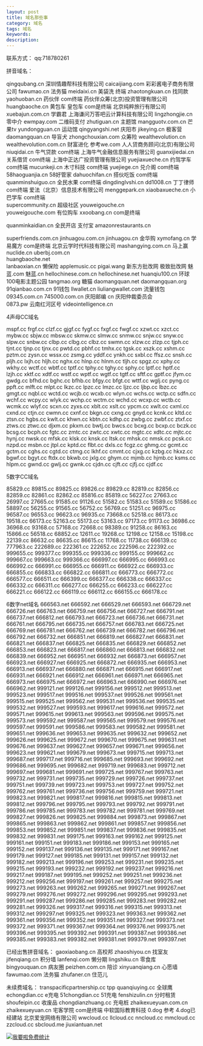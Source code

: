 ```yaml
---
layout: post
title: 域名那些事
category: 域名
tags: 域名
keywords: 
description:
---
```


联系方式：  qq:718780261

拼音域名：

qingqubang.cn        深圳情趣帮科技有限公司
caicaijiang.com      彩彩酱电子商务有限公司
fawumao.cn          法务猫
meidaixi.cn         美袋洗    终端
zhaotongkuan.cn     找同款
yaohuoban.cn        药伙伴    com终端   药伙伴众筹(北京)投资管理有限公司
huangbaoche.cn      黄包车 皇包车 com是终端   北京纯粹旅行有限公司
xuebajun.com.cn     学霸君   上海谦问万答吧云计算科技有限公司
lingzhongjie.cn     零中介
ewmpay.com          二维码支付
zhutiguan.cn        主题馆
mangguotv.com.cn   芒果tv
yundongguan.cn     运动馆
qingyangshi.net    庆阳市
jikeying.cn        极客营
daomangquan.cn     导盲犬
zhongchouxian.com   众筹险
wealthevolution.cn
wealthevolution.com.cn  财富进化 参考we.com   人人贷商务顾问(北京)有限公司
niuqidai.cn         牛气贷款   com终端   上海牛气金融信息服务有限公司
guanxijiedai.cn     关系借贷   com终端   上海中正达广投资管理有限公司
yuejiaxueche.cn     约驾学车   com终端
mucunkeji.cn        木寸科技   com终端
yuejiege.cn         兑介阁     com终端  
58haoguanjia.cn     58好管家
dahuochifan.cn      搭伙吃饭   com终端
quanminshuiguo.cn   全民水果   com终端
dingdinglvshi.cn
dd1008.cn           丁丁律师   com终端  爱法（北京）信息技术有限公司
menggepark.cn
xiaobaxueche.cn     小巴学车   com终端  
supercommunity.cn   超级社区
youweigouche.cn  
youweigouche.com    有位购车
xxoobang.cn         com是终端

quanminkaidian.cn   全民开店   支付宝
amazonrestaurants.cn  

superfriends.com.cn
jinhuagou.com.cn
jinhuagou.cn        金华购
xymofang.cn         学易魔方 com是终端   北京云学时代科技有限公司
mashangying.com.cn  马上赢
nuclide.cn
uberbj.com.cn   
huangbaoche.net  
lanbaoxian.cn       懒保险
applemusic.cc
pigai.wang          新东方批改网 极致批改网
魅蓝.com
魅蓝.cn
hellochinese.com.cn
hellochinese.net
huanqiu100.cn      环球100电影主题公园 
tangmao.org        糖猫
daomangquan.net
daomangquan.org
91qianbao.com.cn   91钱包
llwallet.cn
liuliangwallet.com  流量钱包
09345.com.cn
745000.com.cn  庆阳邮编  cn 庆阳仲裁委员会  
0873.pw   云南红河区号
videointelligence.cn   

4声母CC域名

mspf.cc
frgf.cc
clzf.cc
gjgf.cc
fygf.cc
fxgf.cc
fwgf.cc
xzwt.cc
xzct.cc
mybw.cc
sbjw.cc
mbsw.cc
skmw.cc
slmw.cc
snmw.cc
snjw.cc
snyw.cc
slpw.cc
snbw.cc
clbp.cc
clbg.cc
clbz.cc
swmn.cc
xlzw.cc
zlzp.cc
tjph.cc
tjnt.cc
tjnp.cc
tjnx.cc
pwtd.cc
pbhf.cc
tmhx.cc
tgsk.cc
xszk.cc
xshm.cc
pztm.cc
zysn.cc
wssx.cc
zsmg.cc
yddf.cc
ynkh.cc
sxbl.cc
ffsz.cc
snsh.cc
pljh.cc
lxjh.cc
hljh.cc
nghx.cc
hlnp.cc
hlnm.cc
tljh.cc
spgz.cc
xphy.cc
wkhy.cc
wctf.cc
wbtf.cc
tptf.cc
tphy.cc
tghy.cc
sphy.cc
lptf.cc
hptf.cc
lzjh.cc
xktf.cc
xdtf.cc
wstf.cc
wptf.cc
wgtf.cc
tgtf.cc
sftf.cc
gptf.cc
jfym.cc
gwdg.cc
bfhd.cc
bghc.cc
bfhb.cc
bfgy.cc
bfgt.cc
wttf.cc
wglj.cc
pyng.cc
ppft.cc
mlft.cc
mlpt.cc
lkzc.cc
lpzc.cc
lmzc.cc
ljzc.cc
ljbp.cc
lbzc.cc
gmgt.cc
nqbl.cc
wctd.cc
wcjb.cc
wcxb.cc
wlyn.cc
wchs.cc
wctp.cc
sdfn.cc
wchf.cc
wcpy.cc
wlyk.cc
wchp.cc
wctm.cc
wchd.cc
wcxp.cc
wctb.cc
wcmk.cc
wlyf.cc
scxn.cc
zyxs.cc
xblt.cc
xslt.cc
ypcm.cc
xwlt.cc
cxml.cc
cxnd.cc
ctjn.cc
cwmn.cc
cxnf.cc
bkgn.cc
cxng.cc
gnyd.cc
kcnk.cc
kltd.cc
ztsn.cc
hgbs.cc
kwlt.cc
khwn.cc
kbtn.cc
kdhp.cc
zwbg.cc
zwbf.cc
ztxf.cc
ztws.cc
ztwc.cc
djxm.cc
pkxm.cc
bwtj.cc
bwcs.cc
bcxg.cc
bcxp.cc
bczk.cc
bcsg.cc
bcph.cc
fgtc.cc
zmtc.cc
zwtc.cc
xwtc.cc
mgtc.cc
xdtc.cc
mjtc.cc
hynj.cc
nwsk.cc
mfsk.cc
klsk.cc
knsk.cc
ltsk.cc
mhsk.cc
nmsk.cc
pcsk.cc
nzpd.cc
msbn.cc
jtpl.cc
kptd.cc
flbt.cc
dxls.cc
fcgz.cc
ghmg.cc
gcmt.cc
gctm.cc
cghs.cc
cgtd.cc
ctmg.cc
lkhf.cc
cmmt.cc
cjxg.cc
kzbg.cc
hkxz.cc
bgwf.cc
bgyt.cc
ftdx.cc
bkwb.cc
jxlg.cc
ghym.cc
mjmb.cc
hjmb.cc
ksms.cc
hlpm.cc
gwnd.cc
gwlj.cc
gwnk.cc
cjdn.cc
cjft.cc
cjfj.cc
cjdf.cc

5数字CC域名

85829.cc
89815.cc
89825.cc
89826.cc
89829.cc
82819.cc
82856.cc
82859.cc
82861.cc
82862.cc
85816.cc
85819.cc
56227.cc
27663.cc
26997.cc
27665.cc
91585.cc
91126.cc
51582.cc
51583.cc
51589.cc
51586.cc
58897.cc
56255.cc
91565.cc
56752.cc
56769.cc
51251.cc
96975.cc
96587.cc
96553.cc
96623.cc
96935.cc
73668.cc
52518.cc
86173.cc
19518.cc
66173.cc
52163.cc
55173.cc
53163.cc
97173.cc
91173.cc
36986.cc
36968.cc
93168.cc
57168.cc
72668.cc
98389.cc
91258.cc
86163.cc
15866.cc
56518.cc
68852.cc
12611.cc
19268.cc
12198.cc
12158.cc
15198.cc
22139.cc
86632.cc
86635.cc
86615.cc
11768.cc
11738.cc
666139.cc
777963.cc
222689.cc
222361.cc
222652.cc
222596.cc
222392.cc
999655.cc
999377.cc
999355.cc
999336.cc
999155.cc
999662.cc
999667.cc
999663.cc
999366.cc
666997.cc
666995.cc
666993.cc
666992.cc
666991.cc
666955.cc
666911.cc
666922.cc
666933.cc
666855.cc
666833.cc
666822.cc
666811.cc
666773.cc
666772.cc
666577.cc
666511.cc
666399.cc
666377.cc
666338.cc
666337.cc
666332.cc
666311.cc
666277.cc
666255.cc
666233.cc
666227.cc
666221.cc
666122.cc
666119.cc
666112.cc
666155.cc
666178.cc


6数字net域名
666563.net
666592.net
666529.net
666593.net
666729.net
666726.net
666763.net
666759.net
666756.net
666727.net
666791.net
666737.net
666812.net
666793.net
666723.net
666736.net
666731.net
666761.net
666795.net
666735.net
666757.net
666783.net
666725.net
666769.net
666781.net
666762.net
666739.net
666782.net
666796.net
666792.net
666732.net
666851.net
666819.net
666827.net
666831.net
666821.net
666837.net
666825.net
666835.net
666829.net
666852.net
666853.net
666823.net
666817.net
666860.net
666813.net
666832.net
666839.net
666952.net
666951.net
666932.net
666873.net
666957.net
666923.net
666927.net
666925.net
666872.net
666935.net
666953.net
666913.net
666937.net
666880.net
666871.net
666915.net
666917.net
666931.net
666921.net
666912.net
666961.net
666971.net
666965.net
666973.net
666975.net
666972.net
666963.net
666990.net
666976.net
666962.net
999121.net
999126.net
999156.net
999512.net
999513.net
999523.net
999517.net
999516.net
999537.net
999526.net
999561.net
999515.net
999525.net
999562.net
999531.net
999536.net
999535.net
999532.net
999527.net
999593.net
999617.net
999616.net
999572.net
999571.net
999615.net
999613.net
999563.net
999596.net
999575.net
999573.net
999592.net
999587.net
999565.net
999579.net
999576.net
999597.net
999591.net
999586.net
999583.net
999582.net
999581.net
999651.net
999636.net
999653.net
999635.net
999632.net
999652.net
999626.net
999625.net
999672.net
999670.net
999675.net
999631.net
999676.net
999637.net
999627.net
999657.net
999671.net
999656.net
999623.net
999621.net
999679.net
999673.net
999715.net
999713.net
999687.net
999717.net
999716.net
999685.net
999693.net
999692.net
999686.net
999695.net
999682.net
999719.net
999683.net
999712.net
999697.net
999681.net
999691.net
999725.net
999767.net
999763.net
999732.net
999731.net
999735.net
999729.net
999726.net
999737.net
999751.net
999739.net
999723.net
999753.net
999727.net
999752.net
999762.net
999761.net
999736.net
999756.net
999759.net
999721.net
999823.net
999821.net
999817.net
999816.net
999815.net
999813.net
999812.net
999796.net
999795.net
999793.net
999792.net
999791.net
999786.net
999785.net
999783.net
999782.net
999781.net
999769.net
999827.net
999826.net
999825.net
999884.net
999873.net
999867.net
999865.net
999863.net
999862.net
999861.net
999857.net
999856.net
999853.net
999852.net
999851.net
999837.net
999836.net
999835.net
999832.net
999831.net
999175.net
999163.net
999162.net
999125.net
999161.net
999151.net
999183.net
999186.net
999153.net
999165.net
999152.net
999137.net
999136.net
999135.net
999171.net
999167.net
999179.net
999127.net
999185.net
999131.net
999157.net
999132.net
999182.net
999213.net
999196.net
999253.net
999231.net
999235.net
999215.net
999193.net
999232.net
999192.net
999237.net
999216.net
999217.net
999187.net
999195.net
999252.net
999251.net
999236.net
999212.net
999256.net
999197.net
999261.net
999257.net
999275.net
999273.net
999263.net
999262.net
999265.net
999271.net
999267.net
999279.net
999276.net
999272.net
999296.net
999295.net
999293.net
999291.net
999287.net
999286.net
999285.net
999283.net
999282.net
999281.net
999326.net
999317.net
999316.net
999315.net
999313.net
999312.net
999297.net
999325.net
999323.net
999363.net
999362.net
999361.net
999356.net
999352.net
999351.net
999327.net
999373.net
999372.net
999371.net
999367.net
999364.net
999376.net
999375.net
999396.net
999395.net
999392.net
999391.net
999387.net
999386.net
999385.net
999383.net
999382.net
999381.net
999379.net
999397.net

已经出售拼音域名：
gaoxiaobang.cn  高校邦 
zhaoshiyou.cn   找室友 
jifenqiang.cn   积分墙 
lanfenqi.com    懒分期 
lingshiku.cn    零食库  
bingyouquan.cn     病友圈
peizhen.com.cn     陪诊 
xinyuanqiang.cn    心愿墙
fawumao.com     法务猫
zhufaner.cn   住范儿

未续费域名：
transpacificpartnership.cc   tpp
quanqiuying.cc     全球鹰
echongdian.cc      e充电
51chongdian.cc     51充电
fenshizulin.cn     分时租赁
shoufeipin.cc      收废品
chongdianzhuang.cc 充电桩
zhaikexueyuan.com.cn
zhaikexueyuan.cn   宅客学院  com是终端     中软国际教育科技
0.dog    参考       4.dog已经建站    北京爱宠网络有限公司
wwcloud.cc
llcloud.cc
nncloud.cc
mmcloud.cc
zzcloud.cc
sbcloud.me
jiuxiantuan.net 

<script language="javascript" type="text/javascript" src="//js.users.51.la/19176892.js"></script>
<noscript><a href="//www.51.la/?19176892" target="_blank"><img alt="&#x6211;&#x8981;&#x5566;&#x514D;&#x8D39;&#x7EDF;&#x8BA1;" src="//img.users.51.la/19176892.asp" style="border:none" /></a></noscript>

